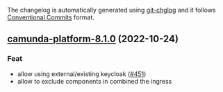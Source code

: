 The changelog is automatically generated using [git-chglog](https://github.com/git-chglog/git-chglog)
and it follows [Conventional Commits](https://www.conventionalcommits.org/en/v1.0.0/) format.


<a name="camunda-platform-8.1.0"></a>
## [camunda-platform-8.1.0](https://github.com/camunda/camunda-platform-helm/compare/camunda-platform-8.0.14...camunda-platform-8.1.0) (2022-10-24)

### Feat

* allow using external/existing keycloak ([#451](https://github.com/camunda/camunda-platform-helm/issues/451))
* allow to exclude components in combined the ingress

